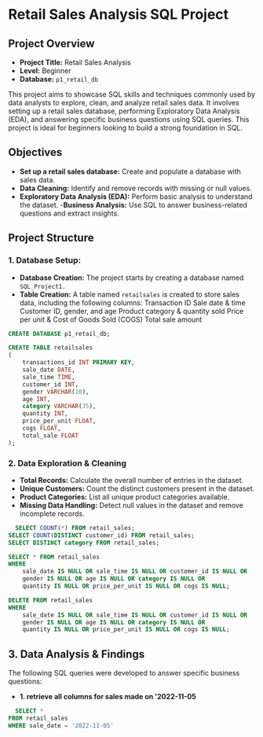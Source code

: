  # Retail Sales Analysis SQL Project
 ## Project Overview
- **Project Title:** Retail Sales Analysis
- **Level:** Beginner
- **Database:** `p1_retail_db`

This project aims to showcase SQL skills and techniques commonly used by data analysts to explore, clean, and analyze retail sales data. It involves setting up a retail sales database, performing Exploratory Data Analysis (EDA), and answering specific business questions using SQL queries. This project is ideal for beginners looking to build a strong foundation in SQL.

 ## Objectives
- **Set up a retail sales database:** Create and populate a database with sales data.
- **Data Cleaning:** Identify and remove records with missing or null values.
- **Exploratory Data Analysis (EDA):** Perform basic analysis to understand the dataset.
-**Business Analysis:** Use SQL to answer business-related questions and extract insights.

 ## Project Structure
 ###  1. **Database Setup:**
 - **Database Creation:** The project starts by creating a database named `SQL_Project1.`
 - **Table Creation:** A table named `retailsales` is created to store sales data, including the following columns:
Transaction ID
Sale date & time
Customer ID, gender, and age
Product category & quantity sold
Price per unit & Cost of Goods Sold (COGS)
Total sale amount

``` sql
CREATE DATABASE p1_retail_db;

CREATE TABLE retailsales
(
    transactions_id INT PRIMARY KEY,
    sale_date DATE,	
    sale_time TIME,
    customer_id INT,	
    gender VARCHAR(10),
    age INT,
    category VARCHAR(35),
    quantity INT,
    price_per_unit FLOAT,	
    cogs FLOAT,
    total_sale FLOAT
);
```
 ### 2. **Data Exploration & Cleaning**
- **Total Records:** Calculate the overall number of entries in the dataset.
- **Unique Customers:** Count the distinct customers present in the dataset.
- **Product Categories:** List all unique product categories available.
- **Missing Data Handling:** Detect null values in the dataset and remove incomplete records.
``` sql
  SELECT COUNT(*) FROM retail_sales;
SELECT COUNT(DISTINCT customer_id) FROM retail_sales;
SELECT DISTINCT category FROM retail_sales;

SELECT * FROM retail_sales
WHERE 
    sale_date IS NULL OR sale_time IS NULL OR customer_id IS NULL OR 
    gender IS NULL OR age IS NULL OR category IS NULL OR 
    quantity IS NULL OR price_per_unit IS NULL OR cogs IS NULL;

DELETE FROM retail_sales
WHERE 
    sale_date IS NULL OR sale_time IS NULL OR customer_id IS NULL OR 
    gender IS NULL OR age IS NULL OR category IS NULL OR 
    quantity IS NULL OR price_per_unit IS NULL OR cogs IS NULL;
```
## **3. Data Analysis & Findings**
 The following SQL queries were developed to answer specific business questions:
- **1. retrieve all columns for sales made on '2022-11-05**
``` sql
  SELECT *
FROM retail_sales
WHERE sale_date = '2022-11-05'
```

























